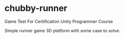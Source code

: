# chubby-runner
Game Test For Certification Unity Programmer Course

Simple runner game 3D platform with some case to solve.
